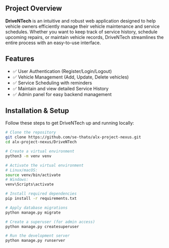 ## Project Overview

**DriveNTech** is an intuitive and robust web application designed to help vehicle owners efficiently manage their vehicle maintenance and service schedules. Whether you want to keep track of service history, schedule upcoming repairs, or maintain vehicle records, DriveNTech streamlines the entire process with an easy-to-use interface.


## Features

- ✅ User Authentication (Register/Login/Logout)  
- ✅ Vehicle Management (Add, Update, Delete vehicles)  
- ✅ Service Scheduling with reminders  
- ✅ Maintain and view detailed Service History  
- ✅ Admin panel for easy backend management  


## Installation & Setup

Follow these steps to get DriveNTech up and running locally:

```bash
# Clone the repository
git clone https://github.com/se-thato/alx-project-nexus.git
cd alx-project-nexus/DriveNTech

# Create a virtual environment
python3 -m venv venv

# Activate the virtual environment
# Linux/macOS:
source venv/bin/activate
# Windows:
venv\Scripts\activate

# Install required dependencies
pip install -r requirements.txt

# Apply database migrations
python manage.py migrate

# Create a superuser (for admin access)
python manage.py createsuperuser

# Run the development server
python manage.py runserver
